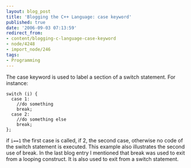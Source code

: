 ```yaml
---
layout: blog_post
title: 'Blogging the C++ Language: case keyword'
published: true
date: '2006-09-03 07:13:59'
redirect_from:
- content/blogging-c-language-case-keyword
- node/4248
- import_node/246
tags:
- Programming
---
```


The case keyword is used to label a section of a switch statement. For instance:

    switch (i) {
      case 1:
        //do something
        break;
      case 2:
        //do something else
        break;
    };

if `i==1` the first case is called, if 2, the second case, otherwise no code of the switch statement is executed. This example also illustrates the second use of break. In the last blog entry I mentioned that break was used to exit from a looping construct. It is also used to exit from a switch statement.
